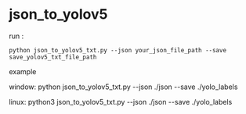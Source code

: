 # json_to_yolov5

run :
```
python json_to_yolov5_txt.py --json your_json_file_path --save save_yolov5_txt_file_path
```
example

window:
python json_to_yolov5_txt.py --json ./json --save ./yolo_labels

linux:
python3 json_to_yolov5_txt.py --json ./json --save ./yolo_labels
